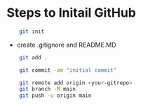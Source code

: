 # Steps to Initail GitHub

```bash
    git init
```
- create .gitignore and README.MD 

```bash
    git add .
```
```bash
    git commit -am "initial commit"
```
```bash
    git remote add origin <your-gitrepo>
    git branch -M main
    git push -u origin main
```
